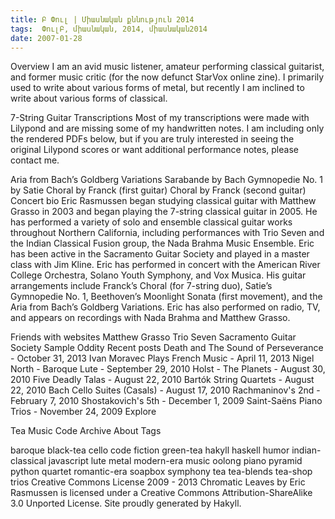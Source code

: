 ```yaml
---
title: Բ Փուլ | Միասնական քննություն 2014
tags:  ՓուլԲ, միասնական, 2014, միասնական2014
date: 2007-01-28
---
```




Overview
I am an avid music listener, amateur performing classical guitarist, and former music critic (for the now defunct StarVox online zine). I primarily used to write about various forms of metal, but recently I am inclined to write about various forms of classical.

7-String Guitar Transcriptions
Most of my transcriptions were made with Lilypond and are missing some of my handwritten notes. I am including only the rendered PDFs below, but if you are truly interested in seeing the original Lilypond scores or want additional performance notes, please contact me.

Aria from Bach’s Goldberg Variations
Sarabande by Bach
Gymnopedie No. 1 by Satie
Choral by Franck (first guitar)
Choral by Franck (second guitar)
Concert bio
Eric Rasmussen began studying classical guitar with Matthew Grasso in 2003 and began playing the 7-string classical guitar in 2005. He has performed a variety of solo and ensemble classical guitar works throughout Northern California, including performances with Trio Seven and the Indian Classical Fusion group, the Nada Brahma Music Ensemble. Eric has been active in the Sacramento Guitar Society and played in a master class with Jim Kline. Eric has performed in concert with the American River College Orchestra, Solano Youth Symphony, and Vox Musica. His guitar arrangements include Franck’s Choral (for 7-string duo), Satie’s Gymnopedie No. 1, Beethoven’s Moonlight Sonata (first movement), and the Aria from Bach’s Goldberg Variations. Eric has also performed on radio, TV, and appears on recordings with Nada Brahma and Matthew Grasso.

Friends with websites
Matthew Grasso
Trio Seven
Sacramento Guitar Society
Sample Oddity
Recent posts
Death and The Sound of Perseverance - October 31, 2013
Ivan Moravec Plays French Music - April 11, 2013
Nigel North - Baroque Lute - September 29, 2010
Holst - The Planets - August 30, 2010
Five Deadly Talas - August 22, 2010
Bartók String Quartets - August 22, 2010
Bach Cello Suites (Casals) - August 17, 2010
Rachmaninov's 2nd - February 7, 2010
Shostakovich's 5th - December 1, 2009
Saint-Saëns Piano Trios - November 24, 2009
Explore

Tea
Music
Code
Archive
About
Tags

baroque black-tea cello code fiction green-tea hakyll haskell humor indian-classical javascript lute metal modern-era music oolong piano pyramid python quartet romantic-era soapbox symphony tea tea-blends tea-shop trios
 Creative Commons License 
2009 - 2013 Chromatic Leaves by Eric Rasmussen is licensed under a Creative Commons Attribution-ShareAlike 3.0 Unported License. Site proudly generated by Hakyll.
